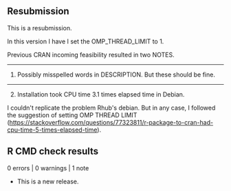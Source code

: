 ## Resubmission

This is a resubmission. 

In this version I have I set the OMP_THREAD_LIMIT to 1.

Previous CRAN incoming feasibility resulted in two NOTES.

---------
1. Possibly misspelled words in DESCRIPTION. 
But these should be fine.
----------
2. Installation took CPU time 3.1 times elapsed time in Debian.

I couldn't replicate the problem Rhub's debian. But in any case, I followed the suggestion of setting OMP THREAD LIMIT (https://stackoverflow.com/questions/77323811/r-package-to-cran-had-cpu-time-5-times-elapsed-time).


## R CMD check results

0 errors | 0 warnings | 1 note

* This is a new release.



